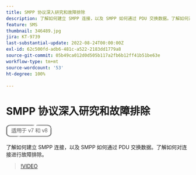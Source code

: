 ```yaml
---
title: SMPP 协议深入研究和故障排除
description: 了解如何建立 SMPP 连接，以及 SMPP 如何通过 PDU 交换数据。了解如何对连接进行故障排除。
feature: SMS
thumbnail: 346489.jpg
jira: KT-9739
last-substantial-update: 2022-08-24T00:00:00Z
exl-id: 62c500fd-adb6-481c-a522-2183dd1779a8
source-git-commit: 05b49ca012d0d505b117a2fb6b12ff41b51be63e
workflow-type: tm+mt
source-wordcount: '53'
ht-degree: 100%

---
```


# SMPP 协议深入研究和故障排除

![适用于 V7 和 V8](../assets/V7-V8-stamp.png)

了解如何建立 SMPP 连接，以及 SMPP 如何通过 PDU 交换数据。了解如何对连接进行故障排除。

>[!VIDEO](https://video.tv.adobe.com/v/346489?quality=12&learn=on)
